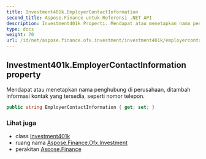 ```yaml
---
title: Investment401k.EmployerContactInformation
second_title: Aspose.Finance untuk Referensi .NET API
description: Investment401k Properti. Mendapat atau menetapkan nama penghubung di perusahaan ditambah informasi kontak yang tersedia seperti nomor telepon.
type: docs
weight: 70
url: /id/net/aspose.finance.ofx.investment/investment401k/employercontactinformation/
---
```

## Investment401k.EmployerContactInformation property

Mendapat atau menetapkan nama penghubung di perusahaan, ditambah informasi kontak yang tersedia, seperti nomor telepon.

```csharp
public string EmployerContactInformation { get; set; }
```

### Lihat juga

* class [Investment401k](../)
* ruang nama [Aspose.Finance.Ofx.Investment](../../investment401k/)
* perakitan [Aspose.Finance](../../../)


